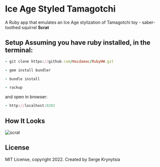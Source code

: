 # Ice Age Styled Tamagotchi

A Ruby app that emulates an Ice Age stylization of Tamagotchi toy - saber-toothed squirrel **Scrat**

## Setup Assuming you have ruby installed, in the terminal:

```ruby
- git clone https://github.com/Haidamac/RubyHW.git
```

```ruby
- gem install bundler 
```

```ruby
- bundle install
```

```ruby
- rackup
```

and open in browser:

```ruby
- http://localhost:9292
```

## How It Looks
![scrat](https://user-images.githubusercontent.com/113309864/201489830-c19f03ff-eec0-4474-841a-1d467cff2e46.png)



## License

MIT License, copyright 2022. Created by Serge Krynytsia

